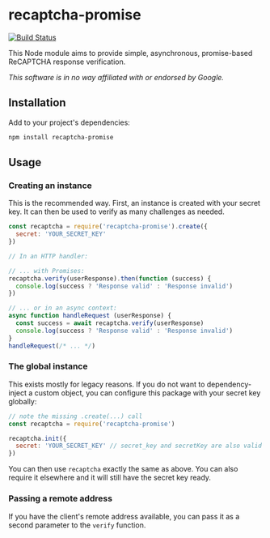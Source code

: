 # recaptcha-promise

[![Build Status](https://travis-ci.com/meyfa/recaptcha-promise.svg?branch=master)](https://travis-ci.com/meyfa/recaptcha-promise)

This Node module aims to provide simple, asynchronous, promise-based ReCAPTCHA
response verification.

_This software is in no way affiliated with or endorsed by Google._


## Installation

Add to your project's dependencies:

```sh
npm install recaptcha-promise
```


## Usage

### Creating an instance

This is the recommended way. First, an instance is created with your secret key.
It can then be used to verify as many challenges as needed.

```js
const recaptcha = require('recaptcha-promise').create({
  secret: 'YOUR_SECRET_KEY'
})

// In an HTTP handler:

// ... with Promises:
recaptcha.verify(userResponse).then(function (success) {
  console.log(success ? 'Response valid' : 'Response invalid')
})

// ... or in an async context:
async function handleRequest (userResponse) {
  const success = await recaptcha.verify(userResponse)
  console.log(success ? 'Response valid' : 'Response invalid')
}
handleRequest(/* ... */)
```

### The global instance

This exists mostly for legacy reasons. If you do not want to dependency-inject
a custom object, you can configure this package with your secret key globally:

```js
// note the missing .create(...) call
const recaptcha = require('recaptcha-promise')

recaptcha.init({
  secret: 'YOUR_SECRET_KEY' // secret_key and secretKey are also valid
})
```

You can then use `recaptcha` exactly the same as above. You can also require it
elsewhere and it will still have the secret key ready.

### Passing a remote address

If you have the client's remote address available, you can pass it as a second
parameter to the `verify` function.
